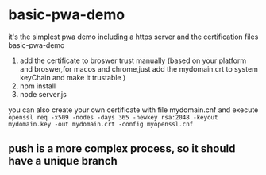 # basic-pwa-demo
it's the simplest pwa demo
including a https server and the certification files
basic-pwa-demo

1. add the certificate to broswer trust manually (based on your platform and broswer,for macos and chrome,just add the mydomain.crt to system keyChain and make it trustable )
3. npm install
4. node server.js


you can also create your own certificate with file mydomain.cnf and execute
`openssl req -x509 -nodes -days 365 -newkey rsa:2048 -keyout mydomain.key -out mydomain.crt -config myopenssl.cnf`




 ## push is a more complex process, so it should have a unique branch 

